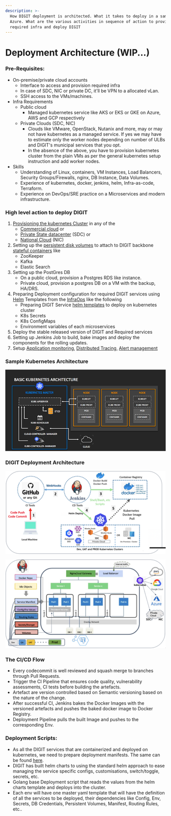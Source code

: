 ```yaml
---
description: >-
  How DIGIT deployment is architected. What it takes to deploy in a sample cloud
  Azure. What are the various activities in sequence of action to provision
  required infra and deploy DIGIT
---
```


# Deployment Architecture \(WIP...\)

### Pre-Requisites:

* On-premise/private cloud accounts
  * Interface to access and provision required infra
  * In case of SDC, NIC or private DC, it'll be VPN to a allocated vLan.
  * SSH access to the VMs/machines.
* Infra Requirements
  * Public cloud 
    * Managed kubernetes service like AKS or EKS or GKE on Azure, AWS and GCP respectively
  * Private Clouds \(SDC, NIC\)
    * Clouds like VMware, OpenStack, Nutanix and more, may or may not have kubernetes as a managed service. If yes we may have to estimate only the worker nodes depending on number of ULBs and DIGIT's municipal services that you opt.
    * In the absence of the above, you have to provision  kubernetes cluster from the plain VMs as per the general kubernetes setup instruction and add worker nodes. 
* Skills
  * Understanding of  Linux,  containers, VM Instances,  Load Balancers, Security Groups/Firewalls, nginx, DB Instance, Data Volumes.
  * Experience of kubernetes, docker, jenkins, helm, Infra-as-code, Terraform.
  * Experience on DevOps/SRE practice on a Microservices and modern infrastructure.

### High level action to deploy DIGIT

1. [Provisioning the kubernetes Cluster](https://medium.com/better-programming/build-your-own-multi-node-kubernetes-cluster-with-monitoring-346a7e2ef6e2) in any of the 
   * [Commercial cloud](https://learn.hashicorp.com/terraform?track=kubernetes#kubernetes) or 
   * [Private State datacenter](https://medium.com/faun/10-useful-kubernetes-tools-ddffa62089cc) \(SDC\) or 
   * [National Cloud](https://cloud.gov.in/services.php) \(NIC\)
2. Setting up the [persistent disk volumes](https://medium.com/asl19-developers/create-readwritemany-persistentvolumeclaims-on-your-kubernetes-cluster-3a8db51f98e3) to attach to DIGIT backbone [stateful containers](https://medium.com/swlh/stupid-simple-kubernetes-persistent-volumes-explained-by-examples-29f8fec08c4) like
   * ZooKeeper
   * Kafka
   * Elastic Search 
3. Setting up the PostGres DB
   * On a public cloud, provision a Postgres RDS like instance. 
   * Private cloud, provision a postgres DB on a VM with the backup, HA/DRS.
4. Preparing Deployment configuration for required DIGIT services using [Helm](https://medium.com/better-programming/docker-kubernetes-and-helm-4b5a5a87bc8f) Templates from the [InfraOps](https://github.com/egovernments/Train-InfraOps) like the following
   * Preparing DIGIT Service [helm templates](https://medium.com/ingeniouslysimple/deploying-kubernetes-applications-with-helm-81c9c931f9d3) to deploy on kubernetes cluster
   * K8s Secrets
   * K8s ConfigMaps
   * Environment variables of each microservices
5. Deploy the stable released version of DIGIT and Required services
6. Setting up Jenkins Job to build, bake images and deploy the components for the rolling updates.
7. Setup [Application monitoring](https://medium.com/@Alibaba_Cloud/system-monitoring-using-prometheus-and-grafana-8007d3aaf400), [Distributed Tracing](https://medium.com/velotio-perspectives/a-comprehensive-tutorial-to-implementing-opentracing-with-jaeger-a01752e1a8ce), [Alert management](https://medium.com/@abhishekbhardwaj510/alertmanager-integration-in-prometheus-197e03bfabdf) 

### Sample Kubernetes Architecture

![](../../.gitbook/assets/image%20%289%29.png)

### DIGIT Deployment Architecture

![](../../.gitbook/assets/image%20%2812%29.png)

![](../../.gitbook/assets/image%20%2810%29.png)

### The CI/CD Flow

* Every codecommit is well reviewed and squash merge to branches through Pull Requests.
* Trigger the CI Pipeline that ensures code quality, vulnerability assessments,  CI tests before building the artefacts.
* Artefact are version controlled based on Semantic versioning based on the nature of the change.
* After successful CI, Jenkins bakes the Docker Images with the versioned artefacts and pushes the baked docker image to Docker Registry.
* Deployment Pipeline pulls the built Image and pushes to the corresponding Env.

### Deployment Scripts:

* As all the DIGIT services that are containerized and deployed on kubernetes, we need to prepare deployment manifests. The same can be found [here](https://github.com/egovernments/Train-InfraOps). 
* DIGIT has built helm charts to using the standard helm approach to ease managing the service specific configs, customisations, switch/toggle, secrets, etc. 
* Golang base Deployment script that reads the values from the helm charts template and deploys into the cluster.       
* Each env will have one master yaml template that will have the definition of all the services to be deployed, their dependencies like Config, Env, Secrets, DB Credentials, Persistent Volumes, Manifest, Routing Rules, etc.. 

